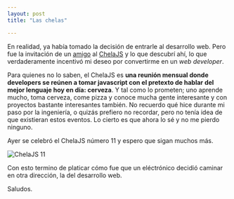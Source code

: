 ```yaml
---
layout: post
title: "Las chelas"

---
```


En realidad, ya había tomado la decisión de entrarle al desarrollo web. Pero fue la invitación de un [amigo](https://twitter.com/cas) al [ChelaJS](https://twitter.com/Chela_js) y lo que descubrí ahí, lo que verdaderamente incentivó mi deseo por convertirme en un *web developer*.

Para quienes no lo saben, el ChelaJS es **una reunión mensual donde developers se reúnen a tomar javascript con el pretexto de hablar del mejor lenguaje hoy en día: cerveza**. Y tal como lo prometen; uno aprende mucho, toma cerveza, come pizza y conoce mucha gente interesante y con proyectos bastante interesantes también. No recuerdo qué hice durante mi paso por la ingeniería, o quizás prefiero no recordar, pero no tenía idea de que existieran estos eventos. Lo cierto es que ahora lo sé y no me pierdo ninguno.

Ayer se celebró el ChelaJS número 11 y espero que sigan muchos más. 

![ChelaJS 11](chelajs.JPG "ChelaJS 11")

Con esto termino de platicar cómo fue que un eléctrónico decidió caminar en otra dirección, la del desarrollo web.

Saludos.